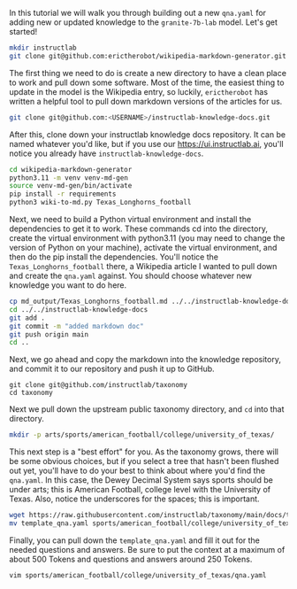 In this tutorial we will walk you through building out a new `qna.yaml` for adding new or updated knowledge to the `granite-7b-lab` model. Let's get started!

```bash
mkdir instructlab
git clone git@github.com:erictherobot/wikipedia-markdown-generator.git
```
The first thing we need to do is create a new directory to have a clean place to work and pull down some software. Most of the time, the easiest thing to update in the model is the Wikipedia entry, so luckily, `erictherobot` has written a helpful tool to pull down markdown versions of the articles for us.

```bash
git clone git@github.com:<USERNAME>/instructlab-knowledge-docs.git
```

After this, clone down your instructlab knowledge docs repository. It can be named whatever you'd like, but if you use our https://ui.instructlab.ai, you'll notice you already have `instructlab-knowledge-docs`.

```bash
cd wikipedia-markdown-generator
python3.11 -m venv venv-md-gen
source venv-md-gen/bin/activate
pip install -r requirements
python3 wiki-to-md.py Texas_Longhorns_football
```
Next, we need to build a Python virtual environment and install the dependencies to get it to work. These commands cd into the directory, create the virtual environment with python3.11 (you may need to change the version of Python on your machine), activate the virtual environment, and then do the pip install the dependencies.
You'll notice the `Texas_Longhorns_football` there, a Wikipedia article I wanted to pull down and create the `qna.yaml` against. You should choose whatever new knowledge you want to do here.

```bash
cp md_output/Texas_Longhorns_football.md ../../instructlab-knowledge-docs/
cd ../../instructlab-knowledge-docs
git add .
git commit -m "added markdown doc"
git push origin main
cd ..
```

Next, we go ahead and copy the markdown into the knowledge repository, and commit it to our repository and push it up to GitHub.

```
git clone git@github.com/instructlab/taxonomy
cd taxonomy
```

Next we pull down the upstream public taxonomy directory, and `cd` into that directory.

```bash
mkdir -p arts/sports/american_football/college/university_of_texas/
```
This next step is a "best effort" for you. As the taxonomy grows, there will be some obvious choices, but if you select a tree that hasn't been flushed out yet, you'll have to do your best to think about where you'd find the `qna.yaml`. In this case, the Dewey Decimal System says sports should be under arts; this is American Football, college level with the University of Texas. Also, notice the underscores for the spaces; this is important.

```bash
wget https://raw.githubusercontent.com/instructlab/taxonomy/main/docs/template_qna.yaml
mv template_qna.yaml sports/american_football/college/university_of_texas/qna.yaml
```
Finally, you can pull down the `template_qna.yaml` and fill it out for the needed questions and answers. Be sure to put the context at a maximum of about 500 Tokens and questions and answers around 250 Tokens.

```
vim sports/american_football/college/university_of_texas/qna.yaml
```

